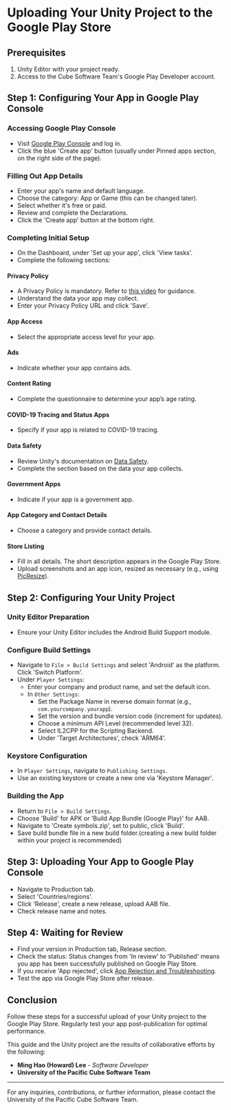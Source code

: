 # Uploading Your Unity Project to the Google Play Store

## Prerequisites

1. Unity Editor with your project ready.
2. Access to the Cube Software Team's Google Play Developer account.

## Step 1: Configuring Your App in Google Play Console

### Accessing Google Play Console

- Visit [Google Play Console](https://play.google.com/console) and log in.
- Click the blue 'Create app' button (usually under Pinned apps section, on the right side of the page).

### Filling Out App Details

- Enter your app's name and default language.
- Choose the category: App or Game (this can be changed later).
- Select whether it's free or paid.
- Review and complete the Declarations.
- Click the 'Create app' button at the bottom right.

### Completing Initial Setup

- On the Dashboard, under 'Set up your app', click 'View tasks'.
- Complete the following sections:

#### Privacy Policy

- A Privacy Policy is mandatory. Refer to [this video](https://www.youtube.com/watch?v=BfIWE172jj0&ab_channel=CocoCode) for guidance.
- Understand the data your app may collect.
- Enter your Privacy Policy URL and click 'Save'.

#### App Access

- Select the appropriate access level for your app.

#### Ads

- Indicate whether your app contains ads.

#### Content Rating

- Complete the questionnaire to determine your app’s age rating.

#### COVID-19 Tracing and Status Apps

- Specify if your app is related to COVID-19 tracing.

#### Data Safety

- Review Unity's documentation on [Data Safety](https://docs.unity.com/ads/en-us/manual/GoogleDataSafety).
- Complete the section based on the data your app collects.

#### Government Apps

- Indicate if your app is a government app.

#### App Category and Contact Details

- Choose a category and provide contact details.

#### Store Listing

- Fill in all details. The short description appears in the Google Play Store.
- Upload screenshots and an app icon, resized as necessary (e.g., using [PicResize](https://picresize.com/)).

## Step 2: Configuring Your Unity Project

### Unity Editor Preparation

- Ensure your Unity Editor includes the Android Build Support module.

### Configure Build Settings

- Navigate to `File > Build Settings` and select 'Android' as the platform. Click 'Switch Platform'.
- Under `Player Settings`:
  - Enter your company and product name, and set the default icon.
  - In `Other Settings`:
    - Set the Package Name in reverse domain format (e.g., `com.yourcompany.yourapp`).
    - Set the version and bundle version code (increment for updates).
    - Choose a minimum API Level (recommended level 32).
    - Select IL2CPP for the Scripting Backend.
    - Under 'Target Architectures', check 'ARM64'.

### Keystore Configuration

- In `Player Settings`, navigate to `Publishing Settings`.
- Use an existing keystore or create a new one via 'Keystore Manager'.

### Building the App

- Return to `File > Build Settings`.
- Choose 'Build' for APK or 'Build App Bundle (Google Play)' for AAB.
-  Navigate to 'Create symbols.zip', set to public, click 'Build'.
- Save build bundle file in a new build folder.(creating a new build folder within your project is recommended)

## Step 3: Uploading Your App to Google Play Console

- Navigate to Production tab.
- Select 'Countries/regions'.
- Click 'Release', create a new release, upload AAB file.
- Check release name and notes.

## Step 4: Waiting for Review

- Find your version in Production tab, Release section.
- Check the status: Status changes from 'In review' to 'Published' means you app has been successfully published on Google Play Store.
- If you receive 'App rejected', click [App Rejection and Troubleshooting](https://github.com/HowardLee134/Documentation-/blob/main/App%20Rejection%20and%20Troubleshooting%20.md). 
- Test the app via Google Play Store after release.

## Conclusion

Follow these steps for a successful upload of your Unity project to the Google Play Store. Regularly test your app post-publication for optimal performance.



This guide and the Unity project are the results of collaborative efforts by the following:

- **Ming Hao (Howard) Lee** - *Software Developer*
- **University of the Pacific Cube Software Team**

---

For any inquiries, contributions, or further information, please contact the University of the Pacific Cube Software Team.
